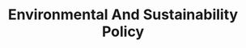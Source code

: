 ---
title: Environmental And Sustainability Policy
ref: environmental_and_sustainability_policy
weight: 1
---